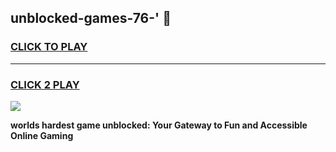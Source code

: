 
## unblocked-games-76-' 👋
<h3>
<a href="https://premium.freeplayer.one?title=unblocked-games-76-'&ref=14F">CLICK TO PLAY</a></h3>
<hr>

<h3>
<a href="https://premium.freeplayer.one?title=unblocked-games-76-'&ref=14F">CLICK 2 PLAY</a>
  
</h3>

<a href="https://premium.freeplayer.one?title=unblocked-games-76-'&ref=12F/"><img src="https://clearcache.store/games.png"></a>


**worlds hardest game unblocked: Your Gateway to Fun and Accessible Online Gaming**
